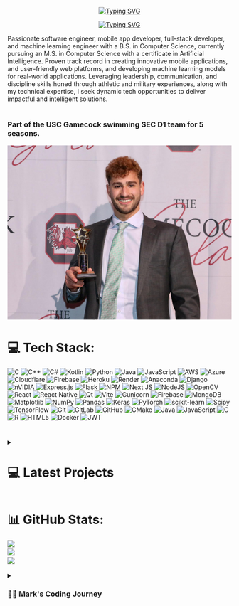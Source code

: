 <div align="center">
  <p>
    <a href="https://git.io/typing-svg"><img src="https://readme-typing-svg.demolab.com?font=Fira+Code&size=30&pause=1000&color=F70C0E&center=true&repeat=false&random=false&width=435&lines=Mark+Shperkin" alt="Typing SVG" /></a>
  </p>
  
  <p>
    <a href="https://git.io/typing-svg"><img src="https://readme-typing-svg.demolab.com?font=Fira+Code&pause=1000&color=F70000&center=true&random=false&width=435&lines=Student-Athlete;Computer+Science;Passionate+developer+from+Israel" alt="Typing SVG" /></a>
  </p>
</div>

<p>Passionate software engineer, mobile app developer, full-stack developer, and machine learning engineer with a B.S. in Computer Science, currently pursuing an M.S. in Computer Science with a certificate in Artificial Intelligence. Proven track record in creating innovative mobile applications, and user-friendly web platforms, and developing machine learning models for real-world applications. Leveraging leadership, communication, and discipline skills honed through athletic and military experiences, along with my technical expertise, I seek dynamic tech opportunities to deliver impactful and intelligent solutions.</p>

#

<h3>Part of the USC Gamecock swimming SEC D1 team for 5 seasons.</h3>

<div id="header" align="center">
  <img src="swimming.jpg" width="900"/>
</div>


# 💻 Tech Stack:
![C](https://img.shields.io/badge/c-%2300599C.svg?style=for-the-badge&logo=c&logoColor=white) ![C++](https://img.shields.io/badge/c++-%2300599C.svg?style=for-the-badge&logo=c%2B%2B&logoColor=white) ![C#](https://img.shields.io/badge/c%23-%23239120.svg?style=for-the-badge&logo=csharp&logoColor=white) ![Kotlin](https://img.shields.io/badge/kotlin-%237F52FF.svg?style=for-the-badge&logo=kotlin&logoColor=white) ![Python](https://img.shields.io/badge/python-3670A0?style=for-the-badge&logo=python&logoColor=ffdd54) ![Java](https://img.shields.io/badge/java-%23ED8B00.svg?style=for-the-badge&logo=openjdk&logoColor=white) ![JavaScript](https://img.shields.io/badge/javascript-%23323330.svg?style=for-the-badge&logo=javascript&logoColor=%23F7DF1E) ![AWS](https://img.shields.io/badge/AWS-%23FF9900.svg?style=for-the-badge&logo=amazon-aws&logoColor=white) ![Azure](https://img.shields.io/badge/azure-%230072C6.svg?style=for-the-badge&logo=microsoftazure&logoColor=white) ![Cloudflare](https://img.shields.io/badge/Cloudflare-F38020?style=for-the-badge&logo=Cloudflare&logoColor=white) ![Firebase](https://img.shields.io/badge/firebase-%23039BE5.svg?style=for-the-badge&logo=firebase) ![Heroku](https://img.shields.io/badge/heroku-%23430098.svg?style=for-the-badge&logo=heroku&logoColor=white) ![Render](https://img.shields.io/badge/Render-%46E3B7.svg?style=for-the-badge&logo=render&logoColor=white) ![Anaconda](https://img.shields.io/badge/Anaconda-%2344A833.svg?style=for-the-badge&logo=anaconda&logoColor=white) ![Django](https://img.shields.io/badge/django-%23092E20.svg?style=for-the-badge&logo=django&logoColor=white) ![nVIDIA](https://img.shields.io/badge/cuda-000000.svg?style=for-the-badge&logo=nVIDIA&logoColor=green) ![Express.js](https://img.shields.io/badge/express.js-%23404d59.svg?style=for-the-badge&logo=express&logoColor=%2361DAFB) ![Flask](https://img.shields.io/badge/flask-%23000.svg?style=for-the-badge&logo=flask&logoColor=white) ![NPM](https://img.shields.io/badge/NPM-%23CB3837.svg?style=for-the-badge&logo=npm&logoColor=white) ![Next JS](https://img.shields.io/badge/Next-black?style=for-the-badge&logo=next.js&logoColor=white) ![NodeJS](https://img.shields.io/badge/node.js-6DA55F?style=for-the-badge&logo=node.js&logoColor=white) ![OpenCV](https://img.shields.io/badge/opencv-%23white.svg?style=for-the-badge&logo=opencv&logoColor=white) ![React](https://img.shields.io/badge/react-%2320232a.svg?style=for-the-badge&logo=react&logoColor=%2361DAFB) ![React Native](https://img.shields.io/badge/react_native-%2320232a.svg?style=for-the-badge&logo=react&logoColor=%2361DAFB) ![Qt](https://img.shields.io/badge/Qt-%23217346.svg?style=for-the-badge&logo=Qt&logoColor=white) ![Vite](https://img.shields.io/badge/vite-%23646CFF.svg?style=for-the-badge&logo=vite&logoColor=white) ![Gunicorn](https://img.shields.io/badge/gunicorn-%298729.svg?style=for-the-badge&logo=gunicorn&logoColor=white) ![Firebase](https://img.shields.io/badge/firebase-a08021?style=for-the-badge&logo=firebase&logoColor=ffcd34) ![MongoDB](https://img.shields.io/badge/MongoDB-%234ea94b.svg?style=for-the-badge&logo=mongodb&logoColor=white) ![Matplotlib](https://img.shields.io/badge/Matplotlib-%23ffffff.svg?style=for-the-badge&logo=Matplotlib&logoColor=black) ![NumPy](https://img.shields.io/badge/numpy-%23013243.svg?style=for-the-badge&logo=numpy&logoColor=white) ![Pandas](https://img.shields.io/badge/pandas-%23150458.svg?style=for-the-badge&logo=pandas&logoColor=white) ![Keras](https://img.shields.io/badge/Keras-%23D00000.svg?style=for-the-badge&logo=Keras&logoColor=white) ![PyTorch](https://img.shields.io/badge/PyTorch-%23EE4C2C.svg?style=for-the-badge&logo=PyTorch&logoColor=white) ![scikit-learn](https://img.shields.io/badge/scikit--learn-%23F7931E.svg?style=for-the-badge&logo=scikit-learn&logoColor=white) ![Scipy](https://img.shields.io/badge/SciPy-%230C55A5.svg?style=for-the-badge&logo=scipy&logoColor=%white) ![TensorFlow](https://img.shields.io/badge/TensorFlow-%23FF6F00.svg?style=for-the-badge&logo=TensorFlow&logoColor=white) ![Git](https://img.shields.io/badge/git-%23F05033.svg?style=for-the-badge&logo=git&logoColor=white) ![GitLab](https://img.shields.io/badge/gitlab-%23181717.svg?style=for-the-badge&logo=gitlab&logoColor=white) ![GitHub](https://img.shields.io/badge/github-%23121011.svg?style=for-the-badge&logo=github&logoColor=white) ![CMake](https://img.shields.io/badge/CMake-%23008FBA.svg?style=for-the-badge&logo=cmake&logoColor=white) ![Java](https://img.shields.io/badge/java-%23ED8B00.svg?style=for-the-badge&logo=openjdk&logoColor=white) ![JavaScript](https://img.shields.io/badge/javascript-%23323330.svg?style=for-the-badge&logo=javascript&logoColor=%23F7DF1E) ![C](https://img.shields.io/badge/c-%2300599C.svg?style=for-the-badge&logo=c&logoColor=white) ![R](https://img.shields.io/badge/r-%23276DC3.svg?style=for-the-badge&logo=r&logoColor=white) ![HTML5](https://img.shields.io/badge/html5-%23E34F26.svg?style=for-the-badge&logo=html5&logoColor=white) ![Docker](https://img.shields.io/badge/docker-%230db7ed.svg?style=for-the-badge&logo=docker&logoColor=white) ![JWT](https://img.shields.io/badge/JWT-black?style=for-the-badge&logo=JSON%20web%20tokens)


#
<!-- BEGIN PROJECTS-CARDS -->

<details> 
  <summary><h1>💻 Latest Projects</h1></summary>
  <h2>Final Projects</h2>

  <h3>Full-Stack Backgammon AI/RL agents <a href="https://cse.sc.edu/class/775" target="_blank">(Deep Reinforcement Learning class)</a></h3>
<p align="left">
  Implementation of Expected Minimax with α–β Pruning, variations of Temporal Differences including TD(0), TD(λ), and Monte Carlo Simulation.

  Please see my <a href="https://github.com/markshperkin/BackgammonAI-backend/blob//master/report/final%20report.pdf" target="_blank">Final Report</a> for more information.
  
  This project used the <a href="https://www.csd.uwo.ca/~xling/cs346a/extra/tdgammon.pdf" target="_blank">(Temporal Difference Learning and TD-Gammon)</a> research paper to assist in the algorithm design.
  
  This project highlights the effectiveness of Reinforcement learning and simulation-based algorithms in tackling complex games, such as Backgammon, with an enormous state space of 10^20 possible configurations, where simple brute-force approaches struggle to capture the nuanced tactics employed by expert players. 
</p>
<p align="left">
  <a href="https://github.com/markshperkin/BackgammonAI-frontend">View Project Frontend</a>
  <a href="https://github.com/markshperkin/BackgammonAI-backend">View Project Backend</a>
</p>

<hr/>

  <h3>Spatial-Temporal Graph Convolution Network for Human Activity Recognition <a href="https://cse.sc.edu/class/714" target="_blank">(Edge and Neuromorphic Computing class)</a></h3>
<p align="left">
  Implementation of <a href="https://www.mdpi.com/1424-8220/22/21/8438" target="_blank">A Spatio-Temporal Graph Convolutional Network Model for Internet of Medical Things (IoMT)</a> architecture for classifying human activity recognition 3D skeletal dataset into 49 different categories from the <a href="https://rose1.ntu.edu.sg/dataset/actionRecognition/" target="_blank">NTU RGB+D</a> dataset, achieving 87.6
% classification accuracy. 
  
Please see my <a href="https://github.com/markshperkin/HAR-STGCN/blob/master/report/final%20report.pdf" target="_blank">Final Report</a> for more information.
  
   This result underscores the promise of ST-GCNs for real-time human action recognition, with potential applications in medical monitoring (e.g., distress-gesture detection in clinical and assisted-living environments), security surveillance in high-risk facilities, and objective sports performance analysis.

   The ultimate goal was to provide an affordable and effective solution for biomechanical analysis, enabling athletes and coaches to optimize performance and minimize injury risk through precise, data-driven insights.
</p>
<p align="left">
  <a href="https://github.com/markshperkin/HAR-STGCN">View Project</a>
</p>

<hr/>

<h3>AI Underwater Swimmer Pose Estimation <a href="https://cse.sc.edu/class/584" target="_blank">(Neural Networks and Their Applications</a> and <a href="https://cse.sc.edu/class/585" target="_blank">Machine Learning Systems classes)</a></h3>
<p align="left">
  Developed in collaboration with the <a href="https://gamecocksonline.com/sports/swimming/" target="_blank">University of South Carolina's Division I SEC swim team</a>, this project focuses on underwater swimmer pose estimation to analyze and improve athlete performance. Using a custom pose estimation architecture, the model captures the anatomical pose of swimmers by detecting keypoints during their strokes.
  
  The project involved collecting and labeling underwater swimming data and training a pose estimation model using the HRNet architecture. I updated the data pipeline to work with up-to-date libraries, as the <a href="https://github.com/leoxiaobin/deep-high-resolution-net.pytorch?tab=readme-ov-file" target="_blank">publicly available code</a> was outdated and incompatible, ensuring smooth data processing and model training.

  The collected poses are intended to help analyze swimming techniques and identify areas for improvement. As the next step, I plan to use these keypoints to train a model capable of providing tailored recommendations to enhance the athlete's efficiency, technique, and speed, ultimately leading to faster and more efficient swimming.

  This project bridges the gap between sports performance analysis and cutting-edge technology to help athletes reach their full potential.
</p>
<p align="left">
  <a href="https://github.com/markshperkin/SwimmingPoseEstimation.git">View Project</a>
</p>

<hr/>

  <h3>Other Machine Learning Projects</h3>
  <ul>
    <li>
      <strong><a href="https://github.com/markshperkin/EdgeFaceSearch">Neural Architecture and Hyperparameter Search for Face Bounding Box Prediction on Edge:</a></strong> This repository contains optimizing a neural network architecture for face bounding box prediction using a given facial image dataset. The primary objective was to design a lightweight
and efficient model capable of performing inference on resource-constrained hardware, such as NVIDIA
Jetson Nano. developed as part of the <a href="https://cse.sc.edu/class/714" target="_blank">Edge and Neuromorphic Computing class</a> at the University of South Carolina.
    </li>
      <li>
      <strong><a href="https://github.com/markshperkin/CustomCNNforCIFAR-10">Custom made CNN for CIFAR-10 Classification Problem:</a></strong> The implementation custom CNN inspired by <a href="https://arxiv.org/abs/1409.1556">VGG Architecture</a>, to achieve optimal results based on accuracy and letancy. developed as part of the <a href="https://cse.sc.edu/class/714" target="_blank">Edge and Neuromorphic Computing class</a> at the University of South Carolina.
    </li>
    <li>
      <strong><a href="https://github.com/markshperkin/MNIST/tree/master">MNIST Handwritten Digit Classification with PyTorch:</a></strong> Using PyTorch to implement a neural network for classifying handwritten digits from the MNIST dataset, with options to train, validate, and test the model on custom images, developed as part of the <a href="https://cse.sc.edu/class/584" target="_blank">Neural Networks and Their Applications</a> at the University of South Carolina.
    </li>
    <li>   
      <strong><a href="https://github.com/markshperkin/Game-AI">Connect Four AI Agent:</a></strong> This repository contains an AI agent that plays the Connect Four game using a minimax algorithm with alpha-beta pruning. Developed as part of the <a href="https://cse.sc.edu/class/580" target="_blank">Artificial Intelligence</a> at the University of South Carolina.
    </li>
    <li>
      <strong><a href="https://github.com/markshperkin/DynamicNN">Dynamic Neural Networks:</a></strong> This repository contains implementations of Examples 1 and 3 from the research paper "<a href="https://maxim.ece.illinois.edu/teaching/fall20/final/Narendra90.pdf">Identification and Control of Dynamical Systems Using Neural Networks</a>". Developed as part of the <a href="https://cse.sc.edu/class/584" target="_blank">Neural Networks and Their Applications</a> at the University of South Carolina.
    </li>
    <li>
      <strong><a href="https://github.com/markshperkin/Backward-Propagation-from-Scratch"> Backward Propagation from Scratch:</a></strong> The implementation of one-layer and two-layer neural networks from scratch using NumPy for classification and regression tasks, showcasing the construction of neural networks without external deep-learning libraries, developed as part of the <a href="https://cse.sc.edu/class/584" target="_blank">Neural Networks and Their Applications</a> at the University of South Carolina.
    </li>
    <li>
      <strong><a href="https://github.com/markshperkin/GAN_from_scratch">GANs from Scratch Using PyTorch and TensorFlow:</a></strong> The implementation of Generative Adversarial Network (GAN) from scratch using PyTorch and TensorFlow, featuring a generator and discriminator that compete to produce and distinguish realistic synthetic data, developed as part of the <a href="https://cse.sc.edu/class/584" target="_blank">Neural Networks and Their Applications</a> at the University of South Carolina.
    </li>
        <li>
      <strong><a href="https://github.com/markshperkin/Transformer_from_scratch">Transformer from Scratch Using PyTorch:</a></strong> The implementation of Transformer model from scratch using PyTorch, leveraging self-attention mechanisms for sequence tasks like NLP, enabling efficient parallel processing and effective handling of word dependencies, developed as part of the <a href="https://cse.sc.edu/class/584" target="_blank">Neural Networks and Their Applications</a> at the University of South Carolina.
    </li>
        <li>
      <strong><a href="https://github.com/markshperkin/CNN-from-scratch/tree/master">CNN from Scratch Using NumPy:</a></strong> The implementation of a Convolutional Neural Network (CNN) from scratch using NumPy for image classification, showcasing the core components and operations of a CNN without external libraries, developed as part of the <a href="https://cse.sc.edu/class/584" target="_blank">Neural Networks and Their Applications</a> at the University of South Carolina.
    </li>
        <li>
      <strong><a href="https://github.com/markshperkin/GNN/tree/master">GNN from Scratch Using NumPy:</a></strong> The implementation of Graph Neural Networks (GNN) from scratch using NumPy, showcasing key concepts like message passing and aggregation for graph-structured data. Developed as part of the <a href="https://cse.sc.edu/class/584" target="_blank">Neural Networks and Their Applications</a> at the University of South Carolina.
    </li>
        <li>
      <strong><a href="https://github.com/markshperkin/NNplot">Neural Network Activation Function Visualization:</a></strong> This project visualizes the impact of Sigmoid, Hard Limit, and Radial Basis activation functions in single-layer and two-layer neural networks using 3D surface plots generated with NumPy and Matplotlib. Developed as part of the <a href="https://cse.sc.edu/class/584" target="_blank">Neural Networks and Their Applications</a> at the University of South Carolina.
    </li>
  </ul>



  
  <h3>Capstone Project</h3>
  <p align="left">
    FancyBear is a web-based platform that simulates the experience of stock trading. Users dive into the world of trading by depositing virtual cash, which they can use to buy and sell stocks in real-time, mimicking the dynamics of the actual stock market. It is aimed to be user-friendly and allows anyone to track their stocks with confidence.
  </p>
  <p align="left">
    <a href="https://github.com/david-eta/fancybear">View Project</a>
  </p>

  <h3>Meg's Cookbook</h3>
  <p align="left">
    Meg's Cookbook is a full-stack web application developed using React and JavaScript for the front end, with a Node.js, Express, and MongoDB backend. The project includes features like user authentication, recipe uploading, and dynamic content rendering. It leverages RESTful APIs for data handling and is deployed on Render for seamless accessibility and scalability.<br>
    <b>Note:</b> This web application is currently in production and is available only in the alpha stage of development.
  </p>
  <p align="left">
    <a href="https://megscookbook.onrender.com">View Web Application</a>
  </p>

  <h3>MATLAB Algorithms</h3>
  <p align="left">
    This repository contains a collection of MATLAB/Octave algorithms developed as part of the Applied Linear Algebra lab class at the University of South Carolina.
  </p>
  <p align="left">
    <a href="https://github.com/markshperkin/Applied-Linear-Algebra">View Project</a>
  </p>
  
  <h3>Mobile Applications</h3>
  <ul>
    <li>
      <strong><a href="https://github.com/markshperkin/location">Location:</a></strong> Mobile application designed to retrieve user location and display it on a Google Map interface using Google Maps API key.
    </li>
    <li>
      <strong><a href="https://github.com/markshperkin/CameraXApp">CameraXApp:</a></strong> Mobile application enabling users to capture photos and videos, with additional photo editing capabilities.
    </li>
    <li>
      <strong><a href="https://github.com/markshperkin/MiniPaint">MiniPaint:</a></strong> Mobile application allowing users to express creativity through drawing, equipped with diverse drawing tools.
    </li>
    <li>
      <strong><a href="https://github.com/markshperkin/Sensor-Game-Application">Sensor-Game-Application:</a></strong> Mobile application offering users an engaging gaming experience utilizing the device's built-in sensors.
    </li>
  </ul>

  <a href="https://github.com/markshperkin?tab=repositories"><img alt="All Repositories" title="All Repositories" src="https://custom-icon-badges.demolab.com/badge/-Click%20Here%20For%20All%20My%20Repos-1F222E?style=for-the-badge&logoColor=white&logo=repo"/></a>
</details>


# 📊 GitHub Stats:
![](https://github-readme-stats.vercel.app/api?username=markshperkin&theme=merko&hide_border=false&include_all_commits=true&count_private=true)<br/>
![](https://nirzak-streak-stats.vercel.app/?user=markshperkin&theme=merko&hide_border=false)<br/>
![](https://github-readme-stats.vercel.app/api/top-langs/?username=markshperkin&theme=merko&hide_border=false&include_all_commits=true&count_private=true&layout=compact)

<details>
 <summary><h3>👨‍💻 Mark's Coding Journey</h3></summary>
<h2>Blossoming Passion and the Thrill of the Challenge:</h2>

<p>My passion for coding blossomed at the University of South Carolina, where I was constantly challenged and inspired by a supportive community. One of the most rewarding aspects of my coding journey has been the immense satisfaction that comes from solving coding problems. It is about cracking a complex puzzle or finally reaching the summit after a challenging climb. The initial frustration of grappling with a problem, followed by the "aha!" moment when the solution clicks into place, is a uniquely exhilarating experience.</p>

<h2>Fueled by Accomplishment:</h2>

<p>This sense of accomplishment fuels my motivation to tackle even more intricate challenges. It's a continuous learning process, where every solved problem opens the door to new possibilities and ignites a desire to explore further. The joy of problem-solving is what truly fuels my passion for coding and propels me forward on this exciting journey.</p>

<h2>Embracing the Real World:</h2>

<p>Graduation marks a transition from the structured learning environment to the dynamic world of professional development. While the curriculum and specific problem sets may change, the thrill of problem-solving and the satisfaction it brings remain constant. I'm eager to test my skills in real-world scenarios, tackling complex problems that impact businesses and communities. The prospect of collaborating with experienced developers and contributing solutions that address tangible challenges is incredibly exciting. I'm confident that the foundation I built at USC, coupled with the continuous learning spirit fostered by the coding community, will equip me to navigate these new challenges and experience the profound satisfaction that comes with making a real-world impact through code.</p>
</details>
